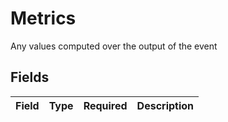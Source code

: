 # Metrics

Any values computed over the output of the event


## Fields

| Field       | Type        | Required    | Description |
| ----------- | ----------- | ----------- | ----------- |